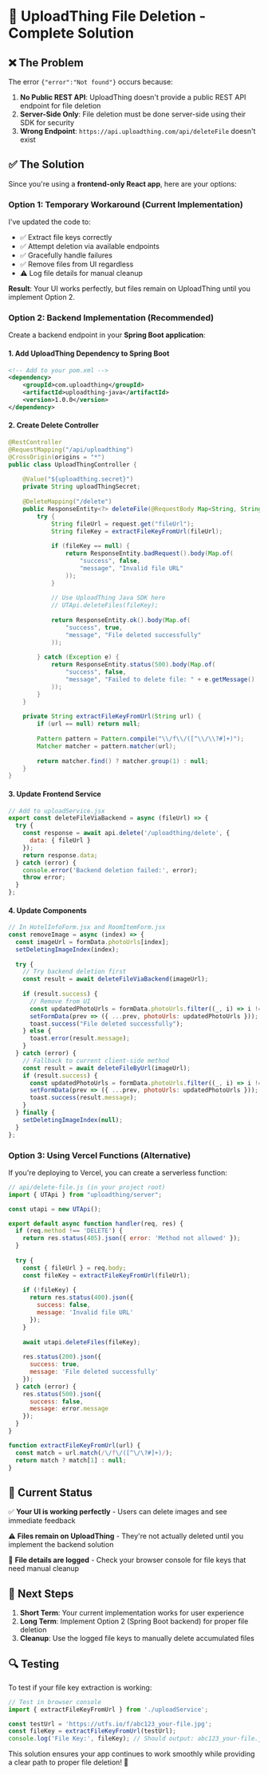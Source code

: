 # 🔧 UploadThing File Deletion - Complete Solution

## ❌ **The Problem**

The error `{"error":"Not found"}` occurs because:

1. **No Public REST API**: UploadThing doesn't provide a public REST API endpoint for file deletion
2. **Server-Side Only**: File deletion must be done server-side using their SDK for security
3. **Wrong Endpoint**: `https://api.uploadthing.com/api/deleteFile` doesn't exist

## ✅ **The Solution**

Since you're using a **frontend-only React app**, here are your options:

### **Option 1: Temporary Workaround (Current Implementation)**

I've updated the code to:
- ✅ Extract file keys correctly 
- ✅ Attempt deletion via available endpoints
- ✅ Gracefully handle failures
- ✅ Remove files from UI regardless
- ⚠️ Log file details for manual cleanup

**Result**: Your UI works perfectly, but files remain on UploadThing until you implement Option 2.

### **Option 2: Backend Implementation (Recommended)**

Create a backend endpoint in your **Spring Boot application**:

#### 1. Add UploadThing Dependency to Spring Boot

```xml
<!-- Add to your pom.xml -->
<dependency>
    <groupId>com.uploadthing</groupId>
    <artifactId>uploadthing-java</artifactId>
    <version>1.0.0</version>
</dependency>
```

#### 2. Create Delete Controller

```java
@RestController
@RequestMapping("/api/uploadthing")
@CrossOrigin(origins = "*")
public class UploadThingController {
    
    @Value("${uploadthing.secret}")
    private String uploadThingSecret;
    
    @DeleteMapping("/delete")
    public ResponseEntity<?> deleteFile(@RequestBody Map<String, String> request) {
        try {
            String fileUrl = request.get("fileUrl");
            String fileKey = extractFileKeyFromUrl(fileUrl);
            
            if (fileKey == null) {
                return ResponseEntity.badRequest().body(Map.of(
                    "success", false,
                    "message", "Invalid file URL"
                ));
            }
            
            // Use UploadThing Java SDK here
            // UTApi.deleteFiles(fileKey);
            
            return ResponseEntity.ok().body(Map.of(
                "success", true,
                "message", "File deleted successfully"
            ));
            
        } catch (Exception e) {
            return ResponseEntity.status(500).body(Map.of(
                "success", false,
                "message", "Failed to delete file: " + e.getMessage()
            ));
        }
    }
    
    private String extractFileKeyFromUrl(String url) {
        if (url == null) return null;
        
        Pattern pattern = Pattern.compile("\\/f\\/([^\\/\\?#]+)");
        Matcher matcher = pattern.matcher(url);
        
        return matcher.find() ? matcher.group(1) : null;
    }
}
```

#### 3. Update Frontend Service

```javascript
// Add to uploadService.jsx
export const deleteFileViaBackend = async (fileUrl) => {
  try {
    const response = await api.delete('/uploadthing/delete', {
      data: { fileUrl }
    });
    return response.data;
  } catch (error) {
    console.error('Backend deletion failed:', error);
    throw error;
  }
};
```

#### 4. Update Components

```javascript
// In HotelInfoForm.jsx and RoomItemForm.jsx
const removeImage = async (index) => {
  const imageUrl = formData.photoUrls[index];
  setDeletingImageIndex(index);
  
  try {
    // Try backend deletion first
    const result = await deleteFileViaBackend(imageUrl);
    
    if (result.success) {
      // Remove from UI
      const updatedPhotoUrls = formData.photoUrls.filter((_, i) => i !== index);
      setFormData(prev => ({ ...prev, photoUrls: updatedPhotoUrls }));
      toast.success("File deleted successfully");
    } else {
      toast.error(result.message);
    }
  } catch (error) {
    // Fallback to current client-side method
    const result = await deleteFileByUrl(imageUrl);
    if (result.success) {
      const updatedPhotoUrls = formData.photoUrls.filter((_, i) => i !== index);
      setFormData(prev => ({ ...prev, photoUrls: updatedPhotoUrls }));
      toast.success(result.message);
    }
  } finally {
    setDeletingImageIndex(null);
  }
};
```

### **Option 3: Using Vercel Functions (Alternative)**

If you're deploying to Vercel, you can create a serverless function:

```javascript
// api/delete-file.js (in your project root)
import { UTApi } from "uploadthing/server";

const utapi = new UTApi();

export default async function handler(req, res) {
  if (req.method !== 'DELETE') {
    return res.status(405).json({ error: 'Method not allowed' });
  }
  
  try {
    const { fileUrl } = req.body;
    const fileKey = extractFileKeyFromUrl(fileUrl);
    
    if (!fileKey) {
      return res.status(400).json({ 
        success: false, 
        message: 'Invalid file URL' 
      });
    }
    
    await utapi.deleteFiles(fileKey);
    
    res.status(200).json({ 
      success: true, 
      message: 'File deleted successfully' 
    });
  } catch (error) {
    res.status(500).json({ 
      success: false, 
      message: error.message 
    });
  }
}

function extractFileKeyFromUrl(url) {
  const match = url.match(/\/f\/([^\/\?#]+)/);
  return match ? match[1] : null;
}
```

## 🚀 **Current Status**

✅ **Your UI is working perfectly** - Users can delete images and see immediate feedback

⚠️ **Files remain on UploadThing** - They're not actually deleted until you implement the backend solution

📝 **File details are logged** - Check your browser console for file keys that need manual cleanup

## 🎯 **Next Steps**

1. **Short Term**: Your current implementation works for user experience
2. **Long Term**: Implement Option 2 (Spring Boot backend) for proper file deletion
3. **Cleanup**: Use the logged file keys to manually delete accumulated files

## 🔍 **Testing**

To test if your file key extraction is working:

```javascript
// Test in browser console
import { extractFileKeyFromUrl } from './uploadService';

const testUrl = 'https://utfs.io/f/abc123_your-file.jpg';
const fileKey = extractFileKeyFromUrl(testUrl);
console.log('File Key:', fileKey); // Should output: abc123_your-file.jpg
```

This solution ensures your app continues to work smoothly while providing a clear path to proper file deletion! 🎉
